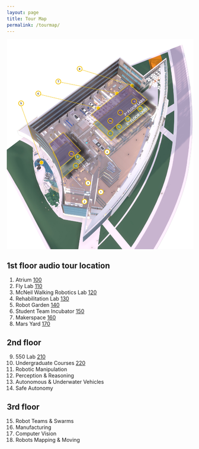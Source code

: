 ```yaml
---
layout: page
title: Tour Map
permalink: /tourmap/
---
```


![building tour map](/assets/images/map-audio-tour.jpg)
<div id="floor1">
<h2>1st floor <span class="post-feta">audio tour location</span></h2>
<ol>
<li>Atrium <a href="{% link _posts/2022-06-04-100-atrium.markdown %}"><span class="post-feta">100</span></a></li>
<li>Fly Lab <a href="{% link _posts/2022-06-04-110-fly-lab.markdown %}"><span class="post-feta">110</span></a></li>
<li>McNeil Walking Robotics Lab <a href="{% link _posts/2022-06-04-120-walk-lab.markdown %}"><span class="post-feta">120</span></a></li>
<li>Rehabilitation Lab <a href="{% link _posts/2022-06-04-130-rehab-lab.markdown %}"><span class="post-feta">130</span></a></li>
<li>Robot Garden <a href="{% link _posts/2022-06-04-140-robot-garden.markdown %}"><span class="post-feta">140</span></a></li>
<li>Student Team Incubator <a href="{% link _posts/2022-06-04-150-student-team-incubator.markdown %}"><span class="post-feta">150</span></a></li>
<li>Makerspace <a href="{% link _posts/2022-06-04-160-makerspace.markdown %}"><span class="post-feta">160</span></a></li>
<li>Mars Yard <a href="{% link _posts/2022-06-04-170-mars-yard.markdown %}"><span class="post-feta">170</span></a></li>
</ol>
</div>
<div id="floor2">	
<h2>2nd floor</h2>
<ol start="9">
<li>550 Lab <a href="{% link _posts/2022-06-04-210-rob-550.markdown %}"><span class="post-feta">210</span></a></li>
<li>Undergraduate Courses <a href="{% link _posts/2022-06-04-220-undergrad-program.markdown %}"><span class="post-feta">220</span></a></li>
<li>Robotic Manipulation</li>
<li>Perception & Reasoning</li>
<li>Autonomous & Underwater Vehicles</li>
<li>Safe Autonomy</li>
</ol>
</div>
<div id="floor3">
<h2>3rd floor</h2>
<ol start="15">
<li>Robot Teams & Swarms</li>
<li>Manufacturing</li>
<li>Computer Vision</li>
<li>Robots Mapping & Moving</li></ol>
</div>

